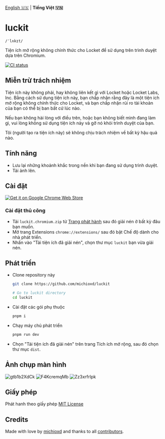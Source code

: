 [English 🇺🇸](README.md) | **Tiếng Việt 🇻🇳**

# luckit

`/ˈlʌkɪt/`

Tiện ích mở rộng không chính thức cho Locket để sử dụng trên trình duyệt dựa trên Chromium.

[![CI status](https://github.com/michioxd/luckit/actions/workflows/test.yaml/badge.svg)](https://github.com/michioxd/luckit/actions/workflows/test.yaml)

## Miễn trừ trách nhiệm

Tiện ích này không phải, hay không liên kết gì với Locket hoặc Locket Labs, Inc. Bằng cách sử dụng tiện ích này, bạn chấp nhận rằng đây là một tiện ích mở rộng không chính thức cho Locket, và bạn chấp nhận rủi ro tài khoản của bạn có thể bị ban bất cứ lúc nào.

Nếu bạn không hài lòng với điều trên, hoặc bạn không biết mình đang làm gì, vui lòng không sử dụng tiện ích này và gỡ nó khỏi trình duyệt của bạn.

Tôi (người tạo ra tiện ích này) sẽ không chịu trách nhiệm về bất kỳ hậu quả nào.

## Tính năng

- Lưu lại những khoảnh khắc trong nền khi bạn đang sử dụng trình duyệt.
- Tải ảnh lên.

## Cài đặt

[![Get it on Google Chrome Web Store](https://github.com/user-attachments/assets/2f324143-0532-45a8-aa87-b4d1afaece79)](https://chromewebstore.google.com/detail/luckit/gkpedjnafgjmkjlcfcgcjonblhjiifmo)

### Cài đặt thủ công

- Tải `luckit.chromium.zip` từ [Trang phát hành](https://github.com/michioxd/luckit/releases/latest) sau đó giải nén ở bất kỳ đâu bạn muốn.
- Mở trang Extensions `chrome://extensions/` sau đó bật Chế độ dành cho nhà phát triển.
- Nhấn vào "Tải tiện ích đã giải nén", chọn thư mục `luckit` bạn vừa giải nén.

## Phát triển

- Clone repository này

  ```sh
  git clone https://github.com/michioxd/luckit

  # Go to luckit directory
  cd luckit
  ```

- Cài đặt các gói phụ thuộc

  ```sh
  pnpm i
  ```

- Chạy máy chủ phát triển

  ```sh
  pnpm run dev
  ```

- Chọn "Tải tiện ích đã giải nén" trên trang Tích ích mở rộng, sau đó chọn thư mục `dist`.

## Ảnh chụp màn hình

![gtb1b2XdCk](https://github.com/user-attachments/assets/d2cb6440-f48c-41e1-8d3d-0e185801c06d)
![F4KcremqMb](https://github.com/user-attachments/assets/e4068f8e-125b-45fb-ab16-9b39857335dd)
![Zz3xrfrlpk](https://github.com/user-attachments/assets/20af0c5f-e598-494b-b284-17ba254c50b8)

## Giấy phép

Phát hanh theo giấy phép [MIT License](LICENSE)

## Credits

Made with love by [michioxd](https://github.com/michioxd) and thanks to all [contributors](https://github.com/michioxd/luckit/graphs/contributors).
